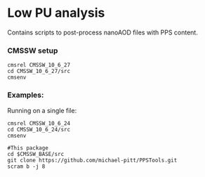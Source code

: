 # Low PU analysis

Contains scripts to post-process nanoAOD files with PPS content.

### CMSSW setup
```
cmsrel CMSSW_10_6_27
cd CMSSW_10_6_27/src
cmsenv
```

### Examples:
Running on a single file:
```
cmsrel CMSSW_10_6_24
cd CMSSW_10_6_24/src
cmsenv

#This package
cd $CMSSW_BASE/src
git clone https://github.com/michael-pitt/PPSTools.git
scram b -j 8
```

